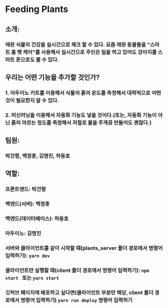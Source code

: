 # Feeding Plants

## 소개: 

### 애완 식물의 건강을 실시간으로 체크 할 수 있다. 요즘 애완 동물들을 "**스마트 홈 펫 케어**"를 사용해서 실시간으로 주인은 일을 하고 있어도 강아지를 스마트 폰으로도 볼 수 있다. 

## 우리는 어떤 기능을 추가할 것인가?

### 1. 아두이노 키트를 이용해서 식물의 흙의 온도를 측정해서 대략적으로 어떤 것이 필요한지 알 수 있다.

### 2. 머신러닝을 이용해서 자동화 기능도 넣을 것이다.(또는, 자동화 기능이 아닌 흙의 마르는 정도를 측정해서 저절로 물을 주게끔 만들어도 괜찮다.)

## 팀원: 
### 박건형, 백정훈, 김명진, 하동호
## 역할: 
### **프론트엔드**: 박건형
### **백엔드**(서버): 백정훈
### **백엔드**(데이터베이스): 하동호
### **아두이노**: 김명진
### 서버와 클라이언트를 같이 시작할 때(plants_server 폴더 경로에서 명령어 입력하기): `yarn dev`
### 클라이언트만 실행할 때(client 폴더 경로에서 명령어 입력하기): `npm start ` 또는 `yarn start`
### 깃허브 페이지에 배포하고 싶다면(클라이언트 부분만 해당, client 폴더 경로에서 명령어 입력하기) `yarn run deploy` 명령어 입력하기
